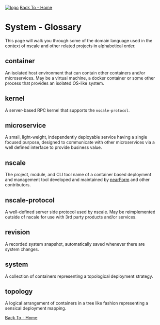<a href='http://nscale.nearform.com'>![logo][]</a>
[Back To - Home][]

# System - Glossary
This page will walk you through some of the domain language used in the context
of nscale and other related projects in alphabetical order.

## container
An isolated host environment that can contain other containers and/or
microservices. May be a virtual machine, a docker container or some other
process that provides an isolated OS-like system.

## kernel
A server-based RPC kernel that supports the `nscale-protocol`.

## microservice
A small, light-weight, independently deployable service having a single focused
purpose, designed to communicate with other microservices via a well defined
interface to provide business value.

## nscale
The project, module, and CLI tool name of a container based deployment and
management tool developed and maintained by [nearForm][] and other contributors.

## nscale-protocol
A well-defined server side protocol used by nscale. May be reimplemented outside
of nscale for use with 3rd party products and/or services.

## revision
A recorded system snapshot, automatically saved whenever there are system changes.

## system
A collection of containers representing a topological deployment strategy.

## topology
A logical arrangement of containers in a tree like fashion representing a
sensical deployment mapping.

[Back To - Home][]


[Back To - Home]: ../README.md
[logo]: ../_imgs/logo.png
[nearForm]: www.nearform.com
